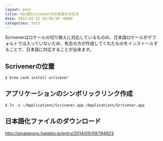 ```yaml
---
layout: post
title: Mac版Scrivenerの日本語化の仕方
date: 2013-02-15 19:58:28 +0900
categories: tech
---
```


Scrivenerはロケールの切り換えに対応しているものの、日本語ロケールがデフォルトでは入っていないため、有志の方が作成してくれたものをインストールすることで、日本語に対応することが出来ます。

## Scrivenerの位置



    $ brew cask install scrivener

## アプリケーションのシンボリックリンク作成

    $ ln -s ~/Applications/Scrivener.app /Applications/Scrivener.app

## 日本語化ファイルのダウンロード

<http://amatanoyo.hateblo.jp/entry/2014/09/09/194923>

